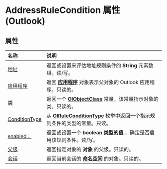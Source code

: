 
# AddressRuleCondition 属性 (Outlook)

## 属性



|**名称**|**说明**|
|:-----|:-----|
|[地址](de4186ec-0741-8ff6-7789-af0a46c470e0.md)|返回或设置来评估地址规则条件的 **String** 元素数组。读/写。|
|[应用程序](bc908e8a-83eb-03e7-5b98-9dc0918a67a6.md)|返回 **[应用程序](797003e7-ecd1-eccb-eaaf-32d6ddde8348.md)** 对象表示父对象的 Outlook 应用程序。只读的。|
|[类](566eb9a5-2b7a-1833-f803-60a750fda257.md)|返回一个 **[OlObjectClass](33d724b3-df3c-2a7f-a80f-93b66d96f588.md)** 常量，该常量指示对象的类。只读的。|
|[ConditionType](8b531745-1a4d-d903-5c7d-465b9fd8cbf3.md)|从  **[OlRuleConditionType](35c2f965-0f9d-8cc8-2f05-60522268574f.md)** 枚举中返回一个指示规则条件的类型的常量。只读。|
|[enabled：](170cd84c-4733-0801-c411-34736e2e1a06.md)|返回或设置一个 **boolean 类型的值** ，确定是否启用该规则条件。读/写。|
|[父级](8943ab05-a3c7-6ee2-c2c1-f97315a08ac0.md)|返回指定对象的 **对象** 的父级。只读的。|
|[会话](c5134be6-7ce4-dc65-8bde-9c725ef3ba8c.md)|返回当前会话的 **[命名空间](f0dcaa19-07f5-5d42-a3bf-2e42b7885644.md)** 的对象。只读的。|
